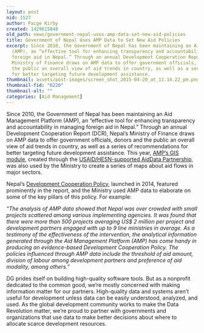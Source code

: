```yaml
---
layout: post
nid: 1527
author: Paige Kirby
created: 1429615848
old_path: news/government-nepal-uses-amp-data-set-new-aid-policies
title: Government of Nepal Uses AMP Data to Set New Aid Policies
excerpt: Since 2010, the Government of Nepal has been maintaining an Aid Management Platform
  (AMP), an “effective tool for enhancing transparency and accountability in managing
  foreign aid in Nepal.” Through an annual Development Cooperation Report (DCR), Nepal’s
  Ministry of Finance draws on AMP data to offer government officials, donors and
  the public an overall view of aid trends in country, as well as a series of recommendations
  for better targeting future development assistance.
thumbnail: assets/post-images/screen_shot_2015-04-20_at_11.14.22_pm.png
thumbnail-fid: "6220"
thumbnail-alt: ""
categories: [Aid Management]
---
```


Since 2010, the Government of Nepal has been maintaining an Aid Management Platform (AMP), an “effective tool for enhancing transparency and accountability in managing foreign aid in Nepal.” Through an annual Development Cooperation Report (DCR), Nepal’s Ministry of Finance draws on AMP data to offer government officials, donors and the public an overall view of aid trends in country, as well as a series of recommendations for better targeting future development assistance. This year, [AMP’s GIS module](http://amis.mof.gov.np/TEMPLATE/ampTemplate/gisModule/dist/index.html), created through the [USAID/HESN-supported AidData Partnership](http://aiddata.org/), was also used by the Ministry to create a series of maps about aid flows in major sectors.

Nepal’s [Development Cooperation Policy](http://www.mof.gov.np/uploads/document/file/DCP_English_20140707120230_20140721083326.pdf), launched in 2014, featured prominently in the report, and the Ministry used AMP data to elaborate on some of the key pillars of this policy. For example:

*“The analysis of AMP data showed that Nepal was over crowded with small projects scattered among various implementing agencies. It was found that there were more than 500 projects averaging US$ 2 million per project and development partners engaged with up to 9 line ministries in average. As a testimony of the effectiveness of the intervention, the analytical information generated through the Aid Management Platform (AMP) has come handy in producing an evidence-based Development Cooperation Policy. The policies influenced through AMP data include the threshold of aid amount, division of labour among development partners and preference of aid modality, among others.”*

DG prides itself on building high-quality software tools. But as a nonprofit dedicated to the common good, we’re mostly concerned with making information matter for our partners. High-quality data and systems aren’t useful for development unless data can be easily understood, analyzed, and used. As the global development community works to make the Data Revolution matter, we’re proud to partner with governments and organizations that use data to make better decisions about where to allocate scarce development resources.
